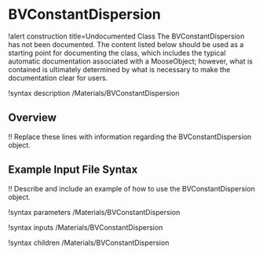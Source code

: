 # BVConstantDispersion

!alert construction title=Undocumented Class
The BVConstantDispersion has not been documented. The content listed below should be used as a starting point for
documenting the class, which includes the typical automatic documentation associated with a
MooseObject; however, what is contained is ultimately determined by what is necessary to make the
documentation clear for users.

!syntax description /Materials/BVConstantDispersion

## Overview

!! Replace these lines with information regarding the BVConstantDispersion object.

## Example Input File Syntax

!! Describe and include an example of how to use the BVConstantDispersion object.

!syntax parameters /Materials/BVConstantDispersion

!syntax inputs /Materials/BVConstantDispersion

!syntax children /Materials/BVConstantDispersion
